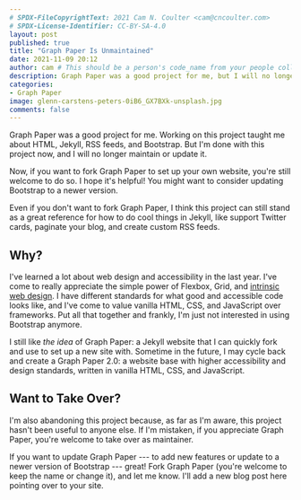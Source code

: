 ```yaml
---
# SPDX-FileCopyrightText: 2021 Cam N. Coulter <cam@cncoulter.com>
# SPDX-License-Identifier: CC-BY-SA-4.0
layout: post
published: true
title: "Graph Paper Is Unmaintained"
date: 2021-11-09 20:12
author: cam # This should be a person's code_name from your people collection
description: Graph Paper was a good project for me, but I will no longer maintain or update it.
categories:
- Graph Paper
image: glenn-carstens-peters-0iB6_GX7BXk-unsplash.jpg
comments: false
---
```


Graph Paper was a good project for me. Working on this project taught me about HTML, Jekyll, RSS feeds, and Bootstrap. But I'm done with this project now, and I will no longer maintain or update it.

Now, if you want to fork Graph Paper to set up your own website, you're still welcome to do so. I hope it's helpful! You might want to consider updating Bootstrap to a newer version.

Even if you don't want to fork Graph Paper, I think this project can still stand as a great reference for how to do cool things in Jekyll, like support Twitter cards, paginate your blog, and create custom RSS feeds.

## Why?

I've learned a lot about web design and accessibility in the last year. I've come to really appreciate the simple power of Flexbox, Grid, and [intrinsic web design](https://www.youtube.com/watch?v=jBwBACbRuGY). I have different standards for what good and accessible code looks like, and I've come to value vanilla HTML, CSS, and JavaScript over frameworks. Put all that together and frankly, I'm just not interested in using Bootstrap anymore.

I still like *the idea* of Graph Paper: a Jekyll website that I can quickly fork and use to set up a new site with. Sometime in the future, I may cycle back and create a Graph Paper 2.0: a website base with higher accessibility and design standards, written in vanilla HTML, CSS, and JavaScript.

## Want to Take Over?

I'm also abandoning this project because, as far as I'm aware, this project hasn't been useful to anyone else. If I'm mistaken, if you appreciate Graph Paper, you're welcome to take over as maintainer.

If you want to update Graph Paper --- to add new features or update to a newer version of Bootstrap --- great! Fork Graph Paper (you're welcome to keep the name or change it), and let me know. I'll add a new blog post here pointing over to your site.
